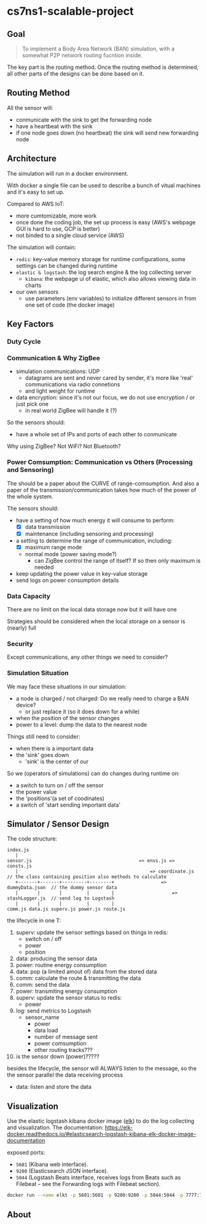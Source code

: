 # cs7ns1-scalable-project

## Goal

> To implement a Body Area Network (BAN) simulation, with a somewhat P2P network routing fucntion inside.

The key part is the routing method. Once the routing method is determined, all other parts of the designs can be done based on it.

## Routing Method

All the sensor will:

- conmunicate with the sink to get the forwarding node
- have a heartbeat with the sink
- if one node goes down (no heartbeat) the sink will send new forwarding node

## Architecture

The simulation will run in a docker environment.

With docker a single file can be used to describe a bunch of vitual machines and it's easy to set up.

Compared to AWS IoT:

- more cumtomizable, more work
- once done the coding job, the set up process is easy (AWS's webpage GUI is hard to use, GCP is better)
- not binded to a single cloud service (AWS)

The simulation will contain:

- `redis`: key-value memory storage for runtime configurations, some settings can be changed during runtime
- `elastic & logstash`: the log search engine & the log collecting server
  - `kibana`: the webpage ui of elastic, which also allows viewing data in charts
- our own sensors
  - use parameters (env variables) to initialize different sensors in from one set of code (the docker image)

## Key Factors

### Duty Cycle

### Communication & Why ZigBee

- simulation communications: UDP
  - datagrams are sent and never cared by sender, it's more like 'real' communications via radio connetions
  - and light weight for runtime
- data encryption: since it's not our focus, we do not use encryption / or just pick one
  - in real world ZigBee will handle it (?)

So the sensors should:

- have a whole set of IPs and ports of each other to conmunicate

Why using ZigBee? Not WiFi? Not Bluetooth?

### Power Comsumption: Communication vs Others (Processing and Sensoring)

The should be a paper about the CURVE of range-comsumption.
And also a paper of the transmission/communication takes how much of the power of the whole system.

The sensors should:

- have a setting of how much energy it will consume to perform:
  - [x] data transmission
  - [x] maintenance (including sensoring and processing)
- a setting to determine the range of communication, including:
  - [x] maximum range mode
  - normal mode (power saving mode?)
    - can ZigBee control the range of itself? If so then only maximum is needed
- keep updating the power value in key-value storage
- send logs on power consumption details

### Data Capacity

There are no limit on the local data storage now but it will have one

Strategies should be considered when the local storage on a sensor is (nearly) full

### Security

Except communications, any other things we need to consider?

### Simulation Situation

We may face these situations in our simulation:

- a node is charged / not charged: Do we really need to charge a BAN device?
  - or just replace it (so it does down for a while)
- when the position of the sensor changes
- power to a level: dump the data to the nearest node

Things still need to consider:

- when there is a important data
- the 'sink' goes down
  - 'sink' is the center of our

So we (operators of simulations) can do changes during runtime on:

- a switch to turn on / off the sensor
- the power value
- the 'positions'(a set of coodinates)
- a switch of 'start sending important data'

## Simulator / Sensor Design

The code structure:

```text
index.js
   |
sensor.js                                       => envs.js => consts.js
   |                                                => coordinate.js  // the class containing position also methods to calculate
   +-------+-------+---------+--------+                 => dummyData.json  // the dummy sensor data
   |       |       |         |        |                     => stashLogger.js  // send log to Logstash
   |       |       |         |        |
comm.js data.js superv.js power.js route.js
```

the lifecycle in one T:

1. superv: update the sensor settings based on things in redis:
   - switch on / off
   - power
   - position
2. data: producing the sensor data
3. power: routine energy consumption
4. data: pop (a limited amout of) data from the stored data
5. comm: calculate the route & transmitting the data
6. comm: send the data
7. power: transmiting energy consumption
8. superv: update the sensor status to redis:
   - power
9. log: send metrics to Logstash
   - sensor_name
     - power
     - data load
     - number of message sent
     - power comsumption
     - other routing tracks???
10. is the sensor down (power)?????

besides the lifecycle, the sensor will ALWAYS listen to the message, so the the sensor parallel the data receiving process

- data: listen and store the data

## Visualization

Use the elastic logstash kibana docker image ([elk](https://hub.docker.com/r/sebp/elk)) to do the log collecting and visualization.
The documentation: https://elk-docker.readthedocs.io/#elasticsearch-logstash-kibana-elk-docker-image-documentation

exposed ports:

- `5601` (Kibana web interface).
- `9200` (Elasticsearch JSON interface).
- `5044` (Logstash Beats interface, receives logs from Beats such as Filebeat – see the Forwarding logs with Filebeat section).

```sh
docker run --name elkt -p 5601:5601 -p 9200:9200 -p 5044:5044 -p 7777:7777/udp tannineo/elk-udp-docker
```

## About
